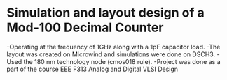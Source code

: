 # Simulation and layout design of a Mod-100 Decimal Counter
-Operating at the frequency of 1GHz along with a 1pF capacitor load.
-The layout was created on Microwind and simulations were done on DSCH3.
-Used the 180 nm technology node (cmos018 rule).
-Project was done as a part of the course EEE F313 Analog and Digital VLSI Design

